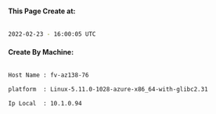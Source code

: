 
   
#### This Page Create at:

```bash

2022-02-23 - 16:00:05 UTC

```

#### Create By Machine:

```bash

Host Name : fv-az138-76

platform  : Linux-5.11.0-1028-azure-x86_64-with-glibc2.31

Ip Local  : 10.1.0.94

```

